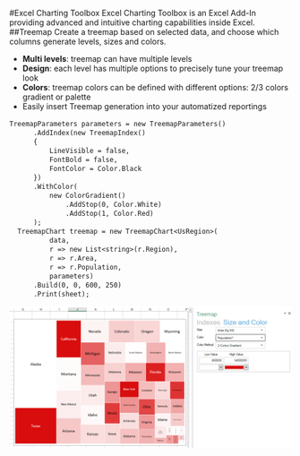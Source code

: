 #Excel Charting Toolbox
Excel Charting Toolbox is an Excel Add-In providing advanced and intuitive charting capabilities inside Excel.
##Treemap
Create a treemap based on selected data, and choose which columns generate levels, sizes and colors.

* **Multi levels**: treemap can have multiple levels
* **Design**: each level has multiple options to precisely tune your treemap look
* **Colors**: treemap colors can be defined with different options: 2/3 colors gradient or palette
* Easily insert Treemap generation into your automatized reportings

```
TreemapParameters parameters = new TreemapParameters()
      .AddIndex(new TreemapIndex()
      {
          LineVisible = false,
          FontBold = false,
          FontColor = Color.Black
      })
      .WithColor(
          new ColorGradient()
              .AddStop(0, Color.White)
              .AddStop(1, Color.Red)
      );
  TreemapChart treemap = new TreemapChart<UsRegion>(
          data,
          r => new List<string>(r.Region),
          r => r.Area,
          r => r.Population,
          parameters)
      .Build(0, 0, 600, 250)
      .Print(sheet);
```

![](docs/Images/treemap1.png)
